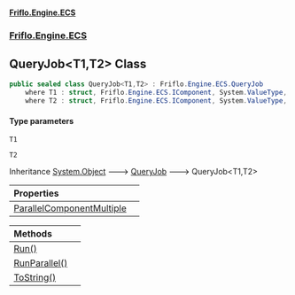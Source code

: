 #### [Friflo.Engine.ECS](index.md 'index')
### [Friflo.Engine.ECS](Friflo.Engine.ECS.md 'Friflo.Engine.ECS')

## QueryJob<T1,T2> Class

```csharp
public sealed class QueryJob<T1,T2> : Friflo.Engine.ECS.QueryJob
    where T1 : struct, Friflo.Engine.ECS.IComponent, System.ValueType, System.ValueType
    where T2 : struct, Friflo.Engine.ECS.IComponent, System.ValueType, System.ValueType
```
#### Type parameters

<a name='Friflo.Engine.ECS.QueryJob_T1,T2_.T1'></a>

`T1`

<a name='Friflo.Engine.ECS.QueryJob_T1,T2_.T2'></a>

`T2`

Inheritance [System.Object](https://docs.microsoft.com/en-us/dotnet/api/System.Object 'System.Object') &#129106; [QueryJob](QueryJob.md 'Friflo.Engine.ECS.QueryJob') &#129106; QueryJob<T1,T2>

| Properties | |
| :--- | :--- |
| [ParallelComponentMultiple](QueryJob_T1,T2_.ParallelComponentMultiple.md 'Friflo.Engine.ECS.QueryJob<T1,T2>.ParallelComponentMultiple') | |

| Methods | |
| :--- | :--- |
| [Run()](QueryJob_T1,T2_.Run().md 'Friflo.Engine.ECS.QueryJob<T1,T2>.Run()') | |
| [RunParallel()](QueryJob_T1,T2_.RunParallel().md 'Friflo.Engine.ECS.QueryJob<T1,T2>.RunParallel()') | |
| [ToString()](QueryJob_T1,T2_.ToString().md 'Friflo.Engine.ECS.QueryJob<T1,T2>.ToString()') | |
